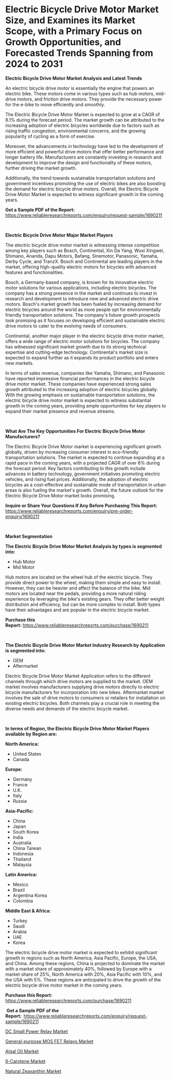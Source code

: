 <p><h1>Electric Bicycle Drive Motor Market Size, and Examines its Market Scope, with a Primary Focus on Growth Opportunities, and Forecasted Trends Spanning from 2024 to 2031</h1></p><p><strong>Electric Bicycle Drive Motor Market Analysis and Latest Trends</strong></p>
<p><p>An electric bicycle drive motor is essentially the engine that powers an electric bike. These motors come in various types such as hub motors, mid-drive motors, and friction drive motors. They provide the necessary power for the e-bike to move efficiently and smoothly.</p><p>The Electric Bicycle Drive Motor Market is expected to grow at a CAGR of 8.1% during the forecast period. The market growth can be attributed to the increasing adoption of electric bicycles worldwide due to factors such as rising traffic congestion, environmental concerns, and the growing popularity of cycling as a form of exercise.</p><p>Moreover, the advancements in technology have led to the development of more efficient and powerful drive motors that offer better performance and longer battery life. Manufacturers are constantly investing in research and development to improve the design and functionality of these motors, further driving the market growth.</p><p>Additionally, the trend towards sustainable transportation solutions and government incentives promoting the use of electric bikes are also boosting the demand for electric bicycle drive motors. Overall, the Electric Bicycle Drive Motor Market is expected to witness significant growth in the coming years.</p></p>
<p><strong>Get a Sample PDF of the Report:&nbsp;</strong> <a href="https://www.reliableresearchreports.com/enquiry/request-sample/1690211">https://www.reliableresearchreports.com/enquiry/request-sample/1690211</a></p>
<p>&nbsp;</p>
<p><strong>Electric Bicycle Drive Motor Major Market Players</strong></p>
<p><p>The electric bicycle drive motor market is witnessing intense competition among key players such as Bosch, Continental, Xin Da Yang, Wuxi Xingwei, Shimano, Ananda, Dapu Motors, Bafang, Sinemotor, Panasonic, Yamaha, Derby Cycle, and TranzX. Bosch and Continental are leading players in the market, offering high-quality electric motors for bicycles with advanced features and functionalities.</p><p>Bosch, a Germany-based company, is known for its innovative electric motor solutions for various applications, including electric bicycles. The company has a strong presence in the market and continues to invest in research and development to introduce new and advanced electric drive motors. Bosch's market growth has been fueled by increasing demand for electric bicycles around the world as more people opt for environmentally friendly transportation solutions. The company's future growth prospects look promising as it focuses on developing efficient and sustainable electric drive motors to cater to the evolving needs of consumers.</p><p>Continental, another major player in the electric bicycle drive motor market, offers a wide range of electric motor solutions for bicycles. The company has witnessed significant market growth due to its strong technical expertise and cutting-edge technology. Continental's market size is expected to expand further as it expands its product portfolio and enters new markets.</p><p>In terms of sales revenue, companies like Yamaha, Shimano, and Panasonic have reported impressive financial performances in the electric bicycle drive motor market. These companies have experienced strong sales growth attributed to the increasing adoption of electric bicycles globally. With the growing emphasis on sustainable transportation solutions, the electric bicycle drive motor market is expected to witness substantial growth in the coming years, providing ample opportunities for key players to expand their market presence and revenue streams.</p></p>
<p>&nbsp;</p>
<p><strong>What Are The Key Opportunities For Electric Bicycle Drive Motor Manufacturers?</strong></p>
<p><p>The Electric Bicycle Drive Motor market is experiencing significant growth globally, driven by increasing consumer interest in eco-friendly transportation solutions. The market is expected to continue expanding at a rapid pace in the coming years, with a projected CAGR of over 6% during the forecast period. Key factors contributing to this growth include advances in battery technology, government initiatives promoting electric vehicles, and rising fuel prices. Additionally, the adoption of electric bicycles as a cost-effective and sustainable mode of transportation in urban areas is also fueling the market's growth. Overall, the future outlook for the Electric Bicycle Drive Motor market looks promising.</p></p>
<p><strong>Inquire or Share Your Questions If Any Before Purchasing This Report:</strong> <a href="https://www.reliableresearchreports.com/enquiry/pre-order-enquiry/1690211">https://www.reliableresearchreports.com/enquiry/pre-order-enquiry/1690211</a></p>
<p>&nbsp;</p>
<p><strong>Market Segmentation</strong></p>
<p><strong>The Electric Bicycle Drive Motor Market Analysis by types is segmented into:</strong></p>
<p><ul><li>Hub Motor</li><li>Mid Motor</li></ul></p>
<p><p>Hub motors are located on the wheel hub of the electric bicycle. They provide direct power to the wheel, making them simple and easy to install. However, they can be heavier and affect the balance of the bike. Mid motors are located near the pedals, providing a more natural riding experience by leveraging the bike's existing gears. They offer better weight distribution and efficiency, but can be more complex to install. Both types have their advantages and are popular in the electric bicycle market.</p></p>
<p><strong>Purchase this Report:&nbsp;</strong><a href="https://www.reliableresearchreports.com/purchase/1690211">https://www.reliableresearchreports.com/purchase/1690211</a></p>
<p>&nbsp;</p>
<p><strong>The Electric Bicycle Drive Motor Market Industry Research by Application is segmented into:</strong></p>
<p><ul><li>OEM</li><li>Aftermarket</li></ul></p>
<p><p>Electric Bicycle Drive Motor Market Application refers to the different channels through which drive motors are supplied to the market. OEM market involves manufacturers supplying drive motors directly to electric bicycle manufacturers for incorporation into new bikes. Aftermarket market involves the sale of drive motors to consumers or retailers for installation on existing electric bicycles. Both channels play a crucial role in meeting the diverse needs and demands of the electric bicycle market.</p></p>
<p>&nbsp;</p>
<p><strong>In terms of Region, the Electric Bicycle Drive Motor Market Players available by Region are:</strong></p>
<p>
    <p> <strong> North America: </strong>
        <ul>
            <li>United States</li>
            <li>Canada</li>
        </ul>
        </p> 
    <p> <strong> Europe: </strong>
        <ul>
            <li>Germany</li>
            <li>France</li>
            <li>U.K.</li>
            <li>Italy</li>
            <li>Russia</li>
        </ul>
        </p> 
    <p> <strong> Asia-Pacific: </strong>
        <ul>
            <li>China</li>
            <li>Japan</li>
            <li>South Korea</li>
            <li>India</li>
            <li>Australia</li>
            <li>China Taiwan</li>
            <li>Indonesia</li>
            <li>Thailand</li>
            <li>Malaysia</li>
        </ul>
        </p> 
    <p> <strong> Latin America: </strong>
        <ul>
            <li>Mexico</li>
            <li>Brazil</li>
            <li>Argentina Korea</li>
            <li>Colombia</li>
        </ul>
        </p> 
    <p> <strong> Middle East & Africa: </strong>
        <ul>
            <li>Turkey</li>
            <li>Saudi</li>
            <li>Arabia</li>
            <li>UAE</li>
            <li>Korea</li>
        </ul>
    </p>
    </p>
<p><p>The electric bicycle drive motor market is expected to exhibit significant growth in regions such as North America, Asia Pacific, Europe, the USA, and China. Among these regions, China is projected to dominate the market with a market share of approximately 40%, followed by Europe with a market share of 25%, North America with 20%, Asia Pacific with 10%, and the USA with 5%. These regions are anticipated to drive the growth of the electric bicycle drive motor market in the coming years.</p></p>
<p><strong>Purchase this Report: </strong><a href="https://www.reliableresearchreports.com/purchase/1690211">https://www.reliableresearchreports.com/purchase/1690211</a></p>
<p>&nbsp;<strong>Get a Sample PDF of the Report:&nbsp;&nbsp;</strong><a href="https://www.reliableresearchreports.com/enquiry/request-sample/1690211">https://www.reliableresearchreports.com/enquiry/request-sample/1690211</a></p>
<p><strong></strong></p>
<p><p><a href="https://issuu.com/reportprime-2/docs/dc-small-power-relay-market-size-2030.pptx">DC Small Power Relay Market</a></p><p><a href="https://issuu.com/reportprime-2/docs/general-purpose-mos-fet-relays-market-size-2030.pp">General-purpose MOS FET Relays Market</a></p><p><a href="https://github.com/Alonsoolds3wq1d81czn8rbol/Market-Research-Report-List-1/blob/main/algal-oil-market.md">Algal Oil Market</a></p><p><a href="https://github.com/jsmusil/Market-Research-Report-List-2/blob/main/b-carotene-market.md">β-Carotene Market</a></p><p><a href="https://github.com/yemakinde/Market-Research-Report-List-1/blob/main/natural-zeaxanthin-market.md">Natural Zeaxanthin Market</a></p></p>
